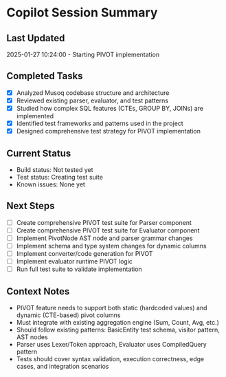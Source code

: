 # Copilot Session Summary

## Last Updated
2025-01-27 10:24:00 - Starting PIVOT implementation

## Completed Tasks
- [x] Analyzed Musoq codebase structure and architecture
- [x] Reviewed existing parser, evaluator, and test patterns
- [x] Studied how complex SQL features (CTEs, GROUP BY, JOINs) are implemented
- [x] Identified test frameworks and patterns used in the project
- [x] Designed comprehensive test strategy for PIVOT implementation

## Current Status
- Build status: Not tested yet
- Test status: Creating test suite
- Known issues: None yet

## Next Steps
- [ ] Create comprehensive PIVOT test suite for Parser component
- [ ] Create comprehensive PIVOT test suite for Evaluator component  
- [ ] Implement PivotNode AST node and parser grammar changes
- [ ] Implement schema and type system changes for dynamic columns
- [ ] Implement converter/code generation for PIVOT
- [ ] Implement evaluator runtime PIVOT logic
- [ ] Run full test suite to validate implementation

## Context Notes
- PIVOT feature needs to support both static (hardcoded values) and dynamic (CTE-based) pivot columns
- Must integrate with existing aggregation engine (Sum, Count, Avg, etc.)
- Should follow existing patterns: BasicEntity test schema, visitor pattern, AST nodes
- Parser uses Lexer/Token approach, Evaluator uses CompiledQuery pattern
- Tests should cover syntax validation, execution correctness, edge cases, and integration scenarios